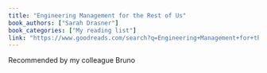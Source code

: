 ```yaml
---
title: "Engineering Management for the Rest of Us"
book_authors: ["Sarah Drasner"]
book_categories: ["My reading list"]
link: "https://www.goodreads.com/search?q=Engineering+Management+for+the+Rest+of+Us+Sarah+Drasner"
---
```


Recommended by my colleague Bruno
